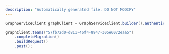 ```yaml
---
description: "Automatically generated file. DO NOT MODIFY"
---
```

<!-- markdownlint-disable MD041 -->

```java
GraphServiceClient graphClient = GraphServiceClient.builder().authenticationProvider( authProvider ).buildClient();

graphClient.teams("57fb72d0-d811-46f4-8947-305e6072eaa5")
    .completeMigration()
    .buildRequest()
    .post();
```
